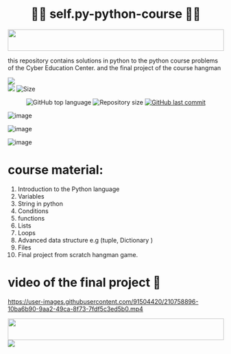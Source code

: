 <h1 align="center"> 🧑‍🎓 self.py-python-course 🧑‍🎓 </h1>

<img src="https://i.imgur.com/dBaSKWF.gif" height="50" width="100%">

this repository contains solutions in python to the python course problems of the Cyber Education Center. and the final project of the course hangman

![](http://ForTheBadge.com/images/badges/made-with-python.svg)
<br>
![](https://img.shields.io/tokei/lines/github/lironmiz/self.py-python-course?color=red&label=Lines%20of%20Code)
![Size](https://img.shields.io/github/repo-size/lironmiz/self.py-python-course?color=red&label=Repo%20Size%20)

<p align="center">
  <img alt="GitHub top language" src="https://img.shields.io/github/languages/top/lironmiz/self.py-python-course?color=04D361&labelColor=000000">
  
 <img alt="Repository size" src="https://img.shields.io/github/repo-size/lironmiz/self.py-python-course?color=04D361&labelColor=000000">
  
  <a href="https://github.com/lironmiz/Link-Tree/commits/master">
    <img alt="GitHub last commit" src="https://img.shields.io/github/last-commit/lironmiz/self.py-python-course?color=04D361&labelColor=000000">
  </a>
</p>

![image](https://user-images.githubusercontent.com/91504420/212971858-3c5505ad-1228-4d45-b18a-3929b85f9f68.png)

![image](https://user-images.githubusercontent.com/91504420/213149351-abc824f2-1300-414b-85b1-1955f995a4ed.png)

![image](https://user-images.githubusercontent.com/91504420/212972245-cf436d2b-a5b1-4c04-8a2a-2a308f1bcc25.png)

# course material:
1. Introduction to the Python language
2. Variables
3. String in python
4. Conditions
5. functions
6. Lists
7. Loops
8. Advanced data structure e.g (tuple, Dictionary )
9. Files
10. Final project from scratch hangman game.

# video of the final project 🤙


https://user-images.githubusercontent.com/91504420/210758896-10ba6b90-9aa2-49ca-8f73-7fdf5c3ed5b0.mp4


<img src="https://i.imgur.com/dBaSKWF.gif" height="50" width="100%">

<img src="https://media.giphy.com/media/KAq5w47R9rmTuvWOWa/giphy.gif" >
